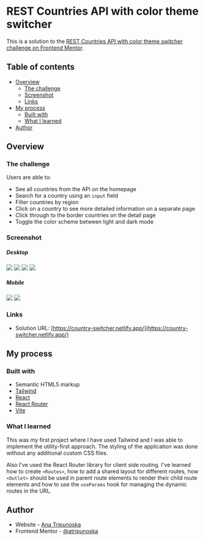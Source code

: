 # REST Countries API with color theme switcher

This is a solution to the [REST Countries API with color theme switcher challenge on Frontend Mentor](https://www.frontendmentor.io/challenges/rest-countries-api-with-color-theme-switcher-5cacc469fec04111f7b848ca).

## Table of contents

- [Overview](#overview)
  - [The challenge](#the-challenge)
  - [Screenshot](#screenshot)
  - [Links](#links)
- [My process](#my-process)
  - [Built with](#built-with)
  - [What I learned](#what-i-learned)
- [Author](#author)

## Overview

### The challenge

Users are able to:

- See all countries from the API on the homepage
- Search for a country using an `input` field
- Filter countries by region
- Click on a country to see more detailed information on a separate page
- Click through to the border countries on the detail page
- Toggle the color scheme between light and dark mode

### Screenshot

##### Desktop

![](./desktop-lightmode.png)
![](./desktop-darkmode.png)
![](./desktop-innerlightmode.png)
![](./desktop-innerpage.png)

##### Mobile

![](./mobile-lightmode.png)
![](./mobile-innerpage.png)

### Links

- Solution URL: [https://country-switcher.netlify.app/](https://country-switcher.netlify.app/)

## My process

### Built with

- Semantic HTML5 markup
- [Tailwind](https://tailwindcss.com/)
- [React](https://reactjs.org/)
- [React Router](https://reactrouter.com/en/main)
- [Vite](https://vitejs.dev/)

### What I learned

This was my first project where I have used Tailwind and I was able to implement the utility-first approach. The styling of the application was done without any additional custom CSS files.

Also I've used the React Router library for client side routing. I've learned how to create `<Routes>`, how to add a shared layout for different routes, how `<Outlet>` should be used in parent route elements to render their child route elements and how to use the `useParams` hook for managing the dynamic routes in the URL.

## Author

- Website - [Ana Tripunoska](https://atripunoska.github.io/)
- Frontend Mentor - [@atripunoska](https://www.frontendmentor.io/profile/atripunoska)
